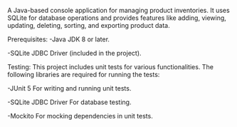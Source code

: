 A Java-based console application for managing product inventories. It uses SQLite for database operations and provides features like adding, viewing, updating, deleting, sorting, and exporting product data.

Prerequisites:
-Java JDK 8 or later.

-SQLite JDBC Driver (included in the project).

Testing:
This project includes unit tests for various functionalities. The following libraries are required for running the tests:

-JUnit 5 For writing and running unit tests.

-SQLite JDBC Driver For database testing.

-Mockito For mocking dependencies in unit tests.

